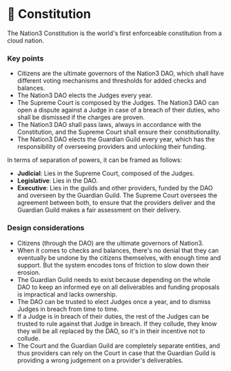# 📜 Constitution

The Nation3 Constitution is the world's first enforceable constitution from a cloud nation.&#x20;

### Key points

* Citizens are the ultimate governors of the Nation3 DAO, which shall have different voting mechanisms and thresholds for added checks and balances.
* The Nation3 DAO elects the Judges every year.
* The Supreme Court is composed by the Judges. The Nation3 DAO can open a dispute against a Judge in case of a breach of their duties, who shall be dismissed if the charges are proven.
* The Nation3 DAO shall pass laws, always in accordance with the Constitution, and the Supreme Court shall ensure their constitutionality.
* The Nation3 DAO elects the Guardian Guild every year, which has the responsibility of overseeing providers and unlocking their funding.

In terms of separation of powers, it can be framed as follows:

* **Judicial**: Lies in the Supreme Court, composed of the Judges.
* **Legislative**: Lies in the DAO.
* **Executive**: Lies in the guilds and other providers, funded by the DAO and overseen by the Guardian Guild. The Supreme Court oversees the agreement between both, to ensure that the providers deliver and the Guardian Guild makes a fair assessment on their delivery.

### Design considerations

* Citizens (through the DAO) are the ultimate governors of Nation3.
* When it comes to checks and balances, there's no denial that they can eventually be undone by the citizens themselves, with enough time and support. But the system encodes tons of friction to slow down their erosion.
* The Guardian Guild needs to exist because depending on the whole DAO to keep an informed eye on all deliverables and funding proposals is impractical and lacks ownership.
* The DAO can be trusted to elect Judges once a year, and to dismiss Judges in breach from time to time.
* If a Judge is in breach of their duties, the rest of the Judges can be trusted to rule against that Judge in breach. If they collude, they know they will be all replaced by the DAO, so it's in their incentive not to collude.
* The Court and the Guardian Guild are completely separate entities, and thus providers can rely on the Court in case that the Guardian Guild is providing a wrong judgement on a provider's deliverables.
